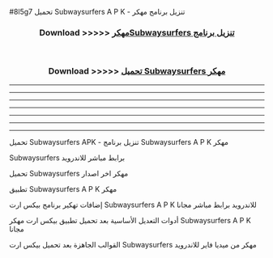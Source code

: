 #8l5g7 تحميل Subwaysurfers  A P K - تنزيل برنامج مهكر



<div align="center">
<h3>Download >>>>> <a href="https://runaway1.web.app/?sq=Subwaysurfers ">مهكرSubwaysurfers  تنزيل برنامج</a></h3><br>

<h3>Download >>>>> <a href="https://runaway1.web.app/?sq=Subwaysurfers ">تحميل Subwaysurfers  مهكر</a></h3>
</div>


----------------------------------------------------------

----------------------------------------------------------

----------------------------------------------------------

----------------------------------------------------------

----------------------------------------------------------

----------------------------------------------------------

----------------------------------------------------------

تحميل Subwaysurfers  APK - تنزيل برنامج Subwaysurfers  A P K مهكر

Subwaysurfers  برابط مباشر للاندرويد

تحميل Subwaysurfers  مهكر اخر اصدار

تطبيق Subwaysurfers  A P K مهكر

إضافات تهكير برنامج بيكس ارت Subwaysurfers  A P K للاندرويد برابط مباشر مجانا

أدوات التعديل الأساسية بعد تحميل تطبيق بيكس ارت مهكر Subwaysurfers  A P K مجانا

القوالب الجاهزة بعد تحميل بيكس ارت Subwaysurfers  مهكر من ميديا فاير للاندرويد


